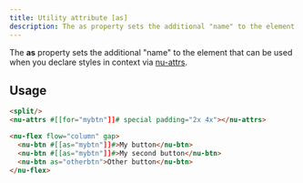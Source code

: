 ```yaml
---
title: Utility attribute [as]
description: The as property sets the additional "name" to the element that can be used when you declare styles in context via nu-attrs
---
```


The **as** property sets the additional "name" to the element that can be used when you declare styles in context via [nu-attrs](../definitions/nu-attrs.md).

## Usage

```html
<split/>
<nu-attrs #[[for="mybtn"]]# special padding="2x 4x"></nu-attrs>

<nu-flex flow="column" gap>
  <nu-btn #[[as="mybtn"]]#>My button</nu-btn>
  <nu-btn #[[as="mybtn"]]#>My second button</nu-btn>
  <nu-btn as="otherbtn">Other button</nu-btn>
</nu-flex>
```
